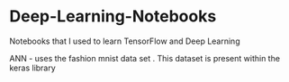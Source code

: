 # Deep-Learning-Notebooks
Notebooks that I used to learn TensorFlow and Deep Learning

ANN - uses the fashion mnist data set . This dataset is present within the keras library
